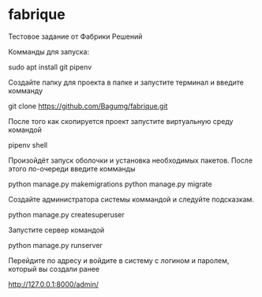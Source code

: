 # fabrique
Тестовое задание от Фабрики Решений


Комманды для запуска:

sudo apt install git pipenv

Создайте папку для проекта в папке и запустите терминал и введите комманду

git clone https://github.com/Bagumg/fabrique.git

После того как скопируется проект запустите виртуальную среду командой 

pipenv shell

Произойдёт запуск оболочки и установка необходимых пакетов.
После этого по-очереди введите комманды

python manage.py makemigrations
python manage.py migrate

Создайте администратора системы коммандой и следуйте подсказкам.

python manage.py createsuperuser

Запустите сервер командой

python manage.py runserver

Перейдите по адресу и войдите в систему с логином и паролем, который вы создали ранее

http://127.0.0.1:8000/admin/
